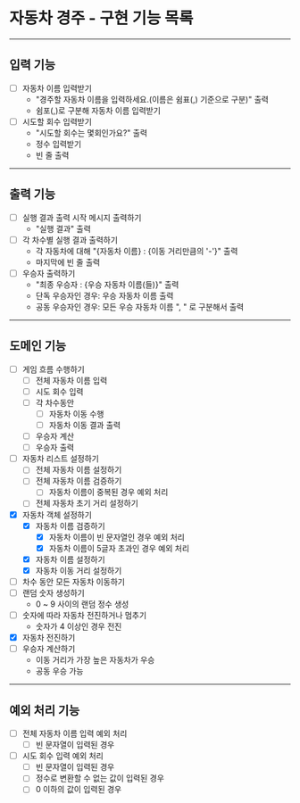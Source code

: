 # 자동차 경주 - 구현 기능 목록

---

## 입력 기능

- [ ] 자동차 이름 입력받기
  - "경주할 자동차 이름을 입력하세요.(이름은 쉼표(,) 기준으로 구분)" 출력
  - 쉼포(,)로 구분해 자동차 이름 입력받기
- [ ] 시도할 회수 입력받기
  - "시도할 회수는 몇회인가요?" 출력
  - 정수 입력받기
  - 빈 줄 출력

---

## 출력 기능

- [ ] 실행 결과 출력 시작 메시지 출력하기
  - "실행 결과" 출력
- [ ] 각 차수별 실행 결과 출력하기
  - 각 자동차에 대해 "{자동차 이름} : {이동 거리만큼의 '-'}" 출력
  - 마지막에 빈 줄 출력
- [ ] 우승자 출력하기
  - "최종 우승자 : {우승 자동차 이름(들)}" 출력
  - 단독 우승자인 경우: 우승 자동차 이름 출력
  - 공동 우승자인 경우: 모든 우승 자동차 이름 ", " 로 구분해서 출력

---

## 도메인 기능

- [ ] 게임 흐름 수행하기
  - [ ] 전체 자동차 이름 입력
  - [ ] 시도 회수 입력
  - [ ] 각 차수동안
    - [ ] 자동차 이동 수행
    - [ ] 자동차 이동 결과 출력
  - [ ] 우승자 계산
  - [ ] 우승자 출력
- [ ] 자동차 리스트 설정하기
  - [ ] 전체 자동차 이름 설정하기
  - [ ] 전체 자동차 이름 검증하기
    - [ ] 자동차 이름이 중복된 경우 예외 처리
  - [ ] 전체 자동차 초기 거리 설정하기
- [x] 자동차 객체 설정하기
  - [x] 자동차 이름 검증하기 
    - [x] 자동차 이름이 빈 문자열인 경우 예외 처리
    - [x] 자동차 이름이 5글자 초과인 경우 예외 처리
  - [x] 자동차 이름 설정하기
  - [x] 자동차 이동 거리 설정하기
- [ ] 차수 동안 모든 자동차 이동하기
- [ ] 랜덤 숫자 생성하기
  - 0 ~ 9 사이의 랜덤 정수 생성
- [ ] 숫자에 따라 자동차 전진하거나 멈추기
  - 숫자가 4 이상인 경우 전진
- [x] 자동차 전진하기
- [ ] 우승자 계산하기
  - 이동 거리가 가장 높은 자동차가 우승
  - 공동 우승 가능

---

## 예외 처리 기능 

- [ ] 전체 자동차 이름 입력 예외 처리
  - [ ] 빈 문자열이 입력된 경우
- [ ] 시도 회수 입력 예외 처리
  - [ ] 빈 문자열이 입력된 경우
  - [ ] 정수로 변환할 수 없는 값이 입력된 경우
  - [ ] 0 이하의 값이 입력된 경우

